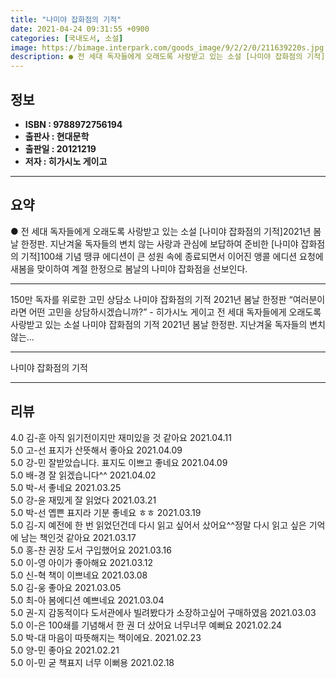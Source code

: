 ```yaml
---
title: "나미야 잡화점의 기적"
date: 2021-04-24 09:31:55 +0900
categories: [국내도서, 소설]
image: https://bimage.interpark.com/goods_image/9/2/2/0/211639220s.jpg
description: ● 전 세대 독자들에게 오래도록 사랑받고 있는 소설 [나미야 잡화점의 기적]2021년 봄날 한정판. 지난겨울 독자들의 변치 않는 사랑과 관심에 보답하여 준비한 [나미야 잡화점의 기적]100쇄 기념 땡큐 에디션이 큰 성원 속에 종료되면서 이어진 앵콜 에디션 요청에 새봄을 맞이하여 계절
---
```


## **정보**

- **ISBN : 9788972756194**
- **출판사 : 현대문학**
- **출판일 : 20121219**
- **저자 : 히가시노 게이고**

------



## **요약**

●  전 세대 독자들에게 오래도록 사랑받고 있는 소설 [나미야 잡화점의 기적]2021년 봄날 한정판. 지난겨울 독자들의 변치 않는 사랑과 관심에 보답하여 준비한 [나미야 잡화점의 기적]100쇄 기념 땡큐 에디션이 큰 성원 속에 종료되면서 이어진 앵콜 에디션 요청에 새봄을 맞이하여 계절 한정으로 봄날의 나미야 잡화점을 선보인다.

------

150만 독자를 위로한 고민 상담소&#x0D;나미야 잡화점의 기적 2021년 봄날 한정판&#x0D;&#x0D;“여러분이라면 어떤 고민을 상담하시겠습니까?”&#x0D;- 히가시노 게이고&#x0D;&#x0D;전 세대 독자들에게 오래도록 사랑받고 있는 소설 나미야 잡화점의 기적 2021년 봄날 한정판. 지난겨울 독자들의 변치 않는... 

------


나미야 잡화점의 기적 

------


## **리뷰** 

4.0 김-훈 아직 읽기전이지만 재미있을 것 같아요 2021.04.11 <br/>5.0 고-선 표지가 산뜻해서 좋아요 2021.04.09 <br/>5.0 강-민 잘받았습니다. 표지도 이쁘고 좋네요 2021.04.09 <br/>5.0 배-경 잘 읽겠습니다^^ 2021.04.02 <br/>5.0 박-서 좋네요 2021.03.25 <br/>5.0 강-윤 재밌게 잘 읽었다 2021.03.21 <br/>5.0 박-선 옙쁜 표지라 기분 좋네요 ㅎㅎ 2021.03.19 <br/>5.0 김-지 예전에 한 번 읽었던건데 다시 읽고 싶어서 샀어요^^정말 다시 읽고 싶은 기억에 남는 책인것 같아요 2021.03.17 <br/>5.0 홍-찬 권장 도서 구입했어요 2021.03.16 <br/>5.0 이-영 아이가 좋아해요 2021.03.12 <br/>5.0 신-혁 책이 이쁘네요 2021.03.08 <br/>5.0 김-웅 좋아요 2021.03.05 <br/>5.0 최-아 봄에디션 예쁘네요 2021.03.04 <br/>5.0 권-지 감동적이다 도서관에사 빌려봤다가 소장하고싶어 구매하였음 2021.03.03 <br/>5.0 이-은 100쇄를 기념해서 한 권 더 샀어요 너무너무 예뻐요 2021.02.24 <br/>5.0 박-대 마음이 따뜻해지는 책이에요. 2021.02.23 <br/>5.0 양-민 좋아요 2021.02.21 <br/>5.0 이-민 굳 책표지 너무 이뻐용 2021.02.18 <br/>